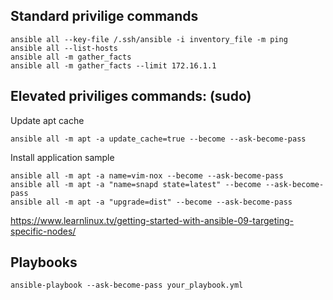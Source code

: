 ## Standard privilige commands 

    ansible all --key-file /.ssh/ansible -i inventory_file -m ping
    ansible all --list-hosts
    ansible all -m gather_facts 
    ansible all -m gather_facts --limit 172.16.1.1

## Elevated priviliges commands: (sudo)
Update apt cache 

    ansible all -m apt -a update_cache=true --become --ask-become-pass

Install application sample 

    ansible all -m apt -a name=vim-nox --become --ask-become-pass
    ansible all -m apt -a "name=snapd state=latest" --become --ask-become-pass
    ansible all -m apt -a "upgrade=dist" --become --ask-become-pass

https://www.learnlinux.tv/getting-started-with-ansible-09-targeting-specific-nodes/

## Playbooks 

    ansible-playbook --ask-become-pass your_playbook.yml
